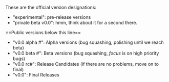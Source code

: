 These are the official version designations: 
 * "experimental": pre-release versions
 * "private beta v0.0": hmm, think about it for a second there.
 
 ==Public versions below this line==
 * "v0.0 alpha #": Alpha versions (bug squashing, polishing until we reach beta)
 * "v0.0 beta #": Beta versions (bug squashing, _focus_ is on high priority bugs)
 * "v0.0 rc#": Release Candidates (if there are no problems, move on to final)
 * "v0.0": Final Releases

